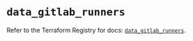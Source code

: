 # `data_gitlab_runners`

Refer to the Terraform Registry for docs: [`data_gitlab_runners`](https://registry.terraform.io/providers/gitlabhq/gitlab/18.4.0/docs/data-sources/runners).

